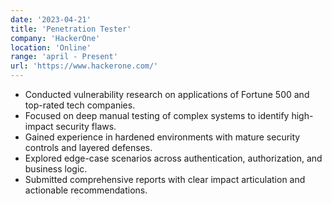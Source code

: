 ```yaml
---
date: '2023-04-21'
title: 'Penetration Tester'
company: 'HackerOne'
location: 'Online'
range: 'april - Present'
url: 'https://www.hackerone.com/'
---
```


- Conducted vulnerability research on applications of Fortune 500 and top-rated tech companies.
- Focused on deep manual testing of complex systems to identify high-impact security flaws.
- Gained experience in hardened environments with mature security controls and layered defenses.
- Explored edge-case scenarios across authentication, authorization, and business logic.
- Submitted comprehensive reports with clear impact articulation and actionable recommendations.
